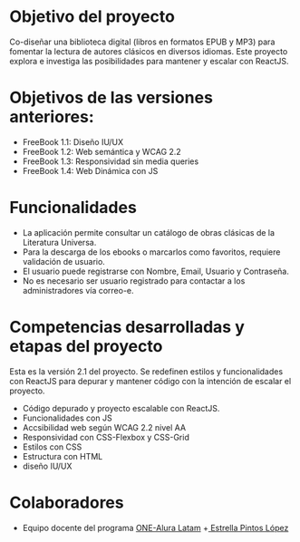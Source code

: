 # Objetivo del proyecto
Co-diseñar una biblioteca digital (libros en formatos EPUB y MP3) para fomentar la lectura de autores clásicos en diversos idiomas.
Este proyecto explora e investiga las posibilidades para mantener y escalar con ReactJS.

# Objetivos de las versiones anteriores:
+ FreeBook 1.1: Diseño IU/UX
+ FreeBook 1.2: Web semántica y WCAG 2.2
+ FreeBook 1.3: Responsividad sin media queries
+ FreeBook 1.4: Web Dinámica con JS

# Funcionalidades
+ La aplicación permite consultar un catálogo de obras clásicas de la Literatura Universa. 
+ Para la descarga de los ebooks o marcarlos como favoritos, requiere validación de usuario.
+ El usuario puede registrarse con Nombre, Email, Usuario y Contraseña.
+ No es necesario ser usuario registrado para contactar a los administradores vía correo-e.

# Competencias desarrolladas y etapas del proyecto
Esta es la versión 2.1 del proyecto. Se redefinen estilos y funcionalidades con ReactJS para depurar y mantener código con la intención de escalar el proyecto.
+ Código depurado y proyecto escalable con ReactJS.
+ Funcionalidades con JS
+ Accsibilidad web según WCAG 2.2 nivel AA
+ Responsividad con CSS-Flexbox y CSS-Grid
+ Estilos con CSS
+ Estructura con HTML
+ diseño IU/UX

# Colaboradores
+ Equipo docente del programa [ONE-Alura Latam](https://www.oracle.com/ar/education/oracle-next-education/)
+[ Estrella Pintos López](https://www.linkedin.com/in/estrella-pintos-lopez/)
